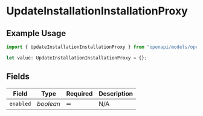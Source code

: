 # UpdateInstallationInstallationProxy

## Example Usage

```typescript
import { UpdateInstallationInstallationProxy } from "openapi/models/operations";

let value: UpdateInstallationInstallationProxy = {};
```

## Fields

| Field              | Type               | Required           | Description        |
| ------------------ | ------------------ | ------------------ | ------------------ |
| `enabled`          | *boolean*          | :heavy_minus_sign: | N/A                |